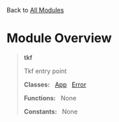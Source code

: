 Back to [All Modules](https://github.com/pyrustic/tkf/blob/master/docs/modules/README.md#readme)

# Module Overview

> **tkf**
> 
> Tkf entry point
>
> **Classes:** &nbsp; [App](https://github.com/pyrustic/tkf/blob/master/docs/modules/content/tkf/content/classes/App.md#class-app) &nbsp; [Error](https://github.com/pyrustic/tkf/blob/master/docs/modules/content/tkf/content/classes/Error.md#class-error)
>
> **Functions:** &nbsp; None
>
> **Constants:** &nbsp; None
